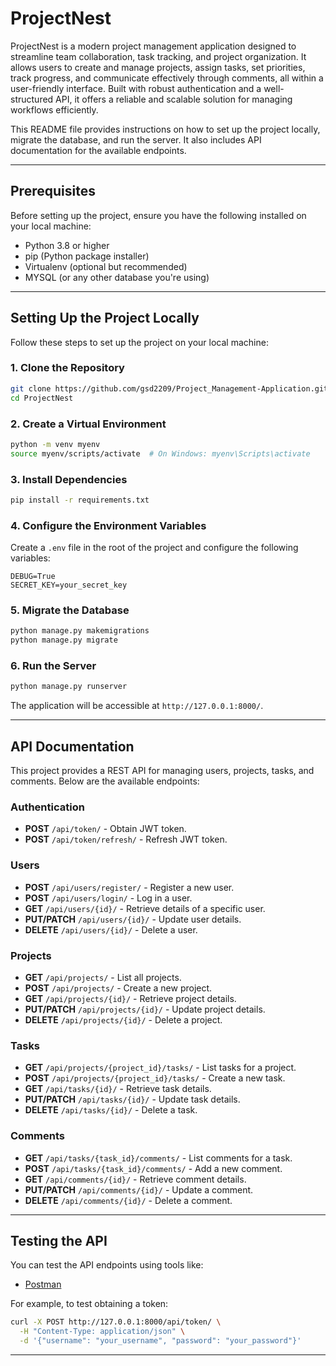 # ProjectNest
ProjectNest is a modern project management application designed to streamline team collaboration, task tracking, and project organization. It allows users to create and manage projects, assign tasks, set priorities, track progress, and communicate effectively through comments, all within a user-friendly interface. Built with robust authentication and a well-structured API, it offers a reliable and scalable solution for managing workflows efficiently.

This README file provides instructions on how to set up the project locally, migrate the database, and run the server. It also includes API documentation for the available endpoints.

---

## **Prerequisites**

Before setting up the project, ensure you have the following installed on your local machine:

- Python 3.8 or higher
- pip (Python package installer)
- Virtualenv (optional but recommended)
- MYSQL (or any other database you're using)

---

## **Setting Up the Project Locally**

Follow these steps to set up the project on your local machine:

### 1. **Clone the Repository**
```bash
git clone https://github.com/gsd2209/Project_Management-Application.git
cd ProjectNest
```

### 2. **Create a Virtual Environment**
```bash
python -m venv myenv
source myenv/scripts/activate  # On Windows: myenv\Scripts\activate
```

### 3. **Install Dependencies**
```bash
pip install -r requirements.txt
```

### 4. **Configure the Environment Variables**

Create a `.env` file in the root of the project and configure the following variables:
```
DEBUG=True
SECRET_KEY=your_secret_key
```

### 5. **Migrate the Database**
```bash
python manage.py makemigrations
python manage.py migrate
```

### 6. **Run the Server**
```bash
python manage.py runserver
```
The application will be accessible at `http://127.0.0.1:8000/`.

---

## **API Documentation**

This project provides a REST API for managing users, projects, tasks, and comments. Below are the available endpoints:

### **Authentication**
- **POST** `/api/token/` - Obtain JWT token.
- **POST** `/api/token/refresh/` - Refresh JWT token.

### **Users**
- **POST** `/api/users/register/` - Register a new user.
- **POST** `/api/users/login/` - Log in a user.
- **GET** `/api/users/{id}/` - Retrieve details of a specific user.
- **PUT/PATCH** `/api/users/{id}/` - Update user details.
- **DELETE** `/api/users/{id}/` - Delete a user.

### **Projects**
- **GET** `/api/projects/` - List all projects.
- **POST** `/api/projects/` - Create a new project.
- **GET** `/api/projects/{id}/` - Retrieve project details.
- **PUT/PATCH** `/api/projects/{id}/` - Update project details.
- **DELETE** `/api/projects/{id}/` - Delete a project.

### **Tasks**
- **GET** `/api/projects/{project_id}/tasks/` - List tasks for a project.
- **POST** `/api/projects/{project_id}/tasks/` - Create a new task.
- **GET** `/api/tasks/{id}/` - Retrieve task details.
- **PUT/PATCH** `/api/tasks/{id}/` - Update task details.
- **DELETE** `/api/tasks/{id}/` - Delete a task.

### **Comments**
- **GET** `/api/tasks/{task_id}/comments/` - List comments for a task.
- **POST** `/api/tasks/{task_id}/comments/` - Add a new comment.
- **GET** `/api/comments/{id}/` - Retrieve comment details.
- **PUT/PATCH** `/api/comments/{id}/` - Update a comment.
- **DELETE** `/api/comments/{id}/` - Delete a comment.

---

## **Testing the API**

You can test the API endpoints using tools like:
- [Postman](https://www.postman.com/)

For example, to test obtaining a token:
```bash
curl -X POST http://127.0.0.1:8000/api/token/ \
  -H "Content-Type: application/json" \
  -d '{"username": "your_username", "password": "your_password"}'
```

---


